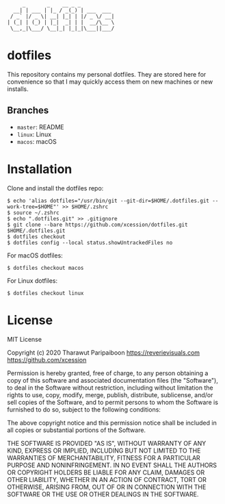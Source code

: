 ```
     _       _    __ _ _           
  __| | ___ | |_ / _(_) | ___  ___ 
 / _` |/ _ \| __| |_| | |/ _ \/ __|
| (_| | (_) | |_|  _| | |  __/\__ \
 \__,_|\___/ \__|_| |_|_|\___||___/

```
# dotfiles

This repository contains my personal dotfiles. They are stored here for convenience so that I may quickly access them on new machines or new installs.

## Branches
- `master`: README
- `linux`: Linux
- `macos`: macOS

# Installation

Clone and install the dotfiles repo:
```
$ echo 'alias dotfiles="/usr/bin/git --git-dir=$HOME/.dotfiles.git --work-tree=$HOME"' >> $HOME/.zshrc
$ source ~/.zshrc
$ echo ".dotfiles.git" >> .gitignore
$ git clone --bare https://github.com/xcession/dotfiles.git $HOME/.dotfiles.git
$ dotfiles checkout
$ dotfiles config --local status.showUntrackedFiles no
```

For macOS dotfiles:
```
$ dotfiles checkout macos
```

For Linux dotfiles:
```
$ dotfiles checkout linux
```

# License

MIT License

Copyright (c) 2020 Tharawut Paripaiboon
https://reverievisuals.com
https://github.com/xcession

Permission is hereby granted, free of charge, to any person obtaining a copy
of this software and associated documentation files (the "Software"), to deal
in the Software without restriction, including without limitation the rights
to use, copy, modify, merge, publish, distribute, sublicense, and/or sell
copies of the Software, and to permit persons to whom the Software is
furnished to do so, subject to the following conditions:

The above copyright notice and this permission notice shall be included in all
copies or substantial portions of the Software.

THE SOFTWARE IS PROVIDED "AS IS", WITHOUT WARRANTY OF ANY KIND, EXPRESS OR
IMPLIED, INCLUDING BUT NOT LIMITED TO THE WARRANTIES OF MERCHANTABILITY,
FITNESS FOR A PARTICULAR PURPOSE AND NONINFRINGEMENT. IN NO EVENT SHALL THE
AUTHORS OR COPYRIGHT HOLDERS BE LIABLE FOR ANY CLAIM, DAMAGES OR OTHER
LIABILITY, WHETHER IN AN ACTION OF CONTRACT, TORT OR OTHERWISE, ARISING FROM,
OUT OF OR IN CONNECTION WITH THE SOFTWARE OR THE USE OR OTHER DEALINGS IN THE
SOFTWARE.
